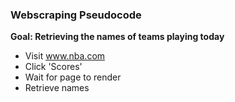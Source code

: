 ### Webscraping Pseudocode
**Goal: Retrieving the names of teams playing today**
- Visit www.nba.com
- Click 'Scores'
- Wait for page to render
- Retrieve names
